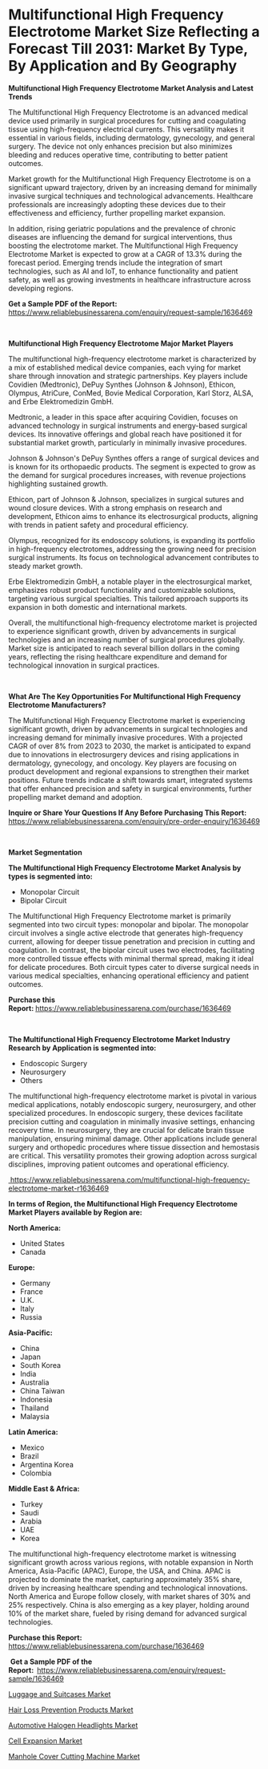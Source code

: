 <p><h1>Multifunctional High Frequency Electrotome Market Size Reflecting a Forecast Till 2031: Market By Type, By Application and By Geography</h1></p><p><strong>Multifunctional High Frequency Electrotome Market Analysis and Latest Trends</strong></p>
<p><p>The Multifunctional High Frequency Electrotome is an advanced medical device used primarily in surgical procedures for cutting and coagulating tissue using high-frequency electrical currents. This versatility makes it essential in various fields, including dermatology, gynecology, and general surgery. The device not only enhances precision but also minimizes bleeding and reduces operative time, contributing to better patient outcomes.</p><p>Market growth for the Multifunctional High Frequency Electrotome is on a significant upward trajectory, driven by an increasing demand for minimally invasive surgical techniques and technological advancements. Healthcare professionals are increasingly adopting these devices due to their effectiveness and efficiency, further propelling market expansion. </p><p>In addition, rising geriatric populations and the prevalence of chronic diseases are influencing the demand for surgical interventions, thus boosting the electrotome market. The Multifunctional High Frequency Electrotome Market is expected to grow at a CAGR of 13.3% during the forecast period. Emerging trends include the integration of smart technologies, such as AI and IoT, to enhance functionality and patient safety, as well as growing investments in healthcare infrastructure across developing regions.</p></p>
<p><strong>Get a Sample PDF of the Report:&nbsp;</strong> <a href="https://www.reliablebusinessarena.com/enquiry/request-sample/1636469">https://www.reliablebusinessarena.com/enquiry/request-sample/1636469</a></p>
<p>&nbsp;</p>
<p><strong>Multifunctional High Frequency Electrotome Major Market Players</strong></p>
<p><p>The multifunctional high-frequency electrotome market is characterized by a mix of established medical device companies, each vying for market share through innovation and strategic partnerships. Key players include Covidien (Medtronic), DePuy Synthes (Johnson & Johnson), Ethicon, Olympus, AtriCure, ConMed, Bovie Medical Corporation, Karl Storz, ALSA, and Erbe Elektromedizin GmbH.</p><p>Medtronic, a leader in this space after acquiring Covidien, focuses on advanced technology in surgical instruments and energy-based surgical devices. Its innovative offerings and global reach have positioned it for substantial market growth, particularly in minimally invasive procedures.</p><p>Johnson & Johnson's DePuy Synthes offers a range of surgical devices and is known for its orthopaedic products. The segment is expected to grow as the demand for surgical procedures increases, with revenue projections highlighting sustained growth.</p><p>Ethicon, part of Johnson & Johnson, specializes in surgical sutures and wound closure devices. With a strong emphasis on research and development, Ethicon aims to enhance its electrosurgical products, aligning with trends in patient safety and procedural efficiency.</p><p>Olympus, recognized for its endoscopy solutions, is expanding its portfolio in high-frequency electrotomes, addressing the growing need for precision surgical instruments. Its focus on technological advancement contributes to steady market growth.</p><p>Erbe Elektromedizin GmbH, a notable player in the electrosurgical market, emphasizes robust product functionality and customizable solutions, targeting various surgical specialties. This tailored approach supports its expansion in both domestic and international markets.</p><p>Overall, the multifunctional high-frequency electrotome market is projected to experience significant growth, driven by advancements in surgical technologies and an increasing number of surgical procedures globally. Market size is anticipated to reach several billion dollars in the coming years, reflecting the rising healthcare expenditure and demand for technological innovation in surgical practices.</p></p>
<p>&nbsp;</p>
<p><strong>What Are The Key Opportunities For Multifunctional High Frequency Electrotome Manufacturers?</strong></p>
<p><p>The Multifunctional High Frequency Electrotome market is experiencing significant growth, driven by advancements in surgical technologies and increasing demand for minimally invasive procedures. With a projected CAGR of over 8% from 2023 to 2030, the market is anticipated to expand due to innovations in electrosurgery devices and rising applications in dermatology, gynecology, and oncology. Key players are focusing on product development and regional expansions to strengthen their market positions. Future trends indicate a shift towards smart, integrated systems that offer enhanced precision and safety in surgical environments, further propelling market demand and adoption.</p></p>
<p><strong>Inquire or Share Your Questions If Any Before Purchasing This Report:</strong> <a href="https://www.reliablebusinessarena.com/enquiry/pre-order-enquiry/1636469">https://www.reliablebusinessarena.com/enquiry/pre-order-enquiry/1636469</a></p>
<p>&nbsp;</p>
<p><strong>Market Segmentation</strong></p>
<p><strong>The Multifunctional High Frequency Electrotome Market Analysis by types is segmented into:</strong></p>
<p><ul><li>Monopolar Circuit</li><li>Bipolar Circuit</li></ul></p>
<p><p>The Multifunctional High Frequency Electrotome market is primarily segmented into two circuit types: monopolar and bipolar. The monopolar circuit involves a single active electrode that generates high-frequency current, allowing for deeper tissue penetration and precision in cutting and coagulation. In contrast, the bipolar circuit uses two electrodes, facilitating more controlled tissue effects with minimal thermal spread, making it ideal for delicate procedures. Both circuit types cater to diverse surgical needs in various medical specialties, enhancing operational efficiency and patient outcomes.</p></p>
<p><strong>Purchase this Report:&nbsp;</strong><a href="https://www.reliablebusinessarena.com/purchase/1636469">https://www.reliablebusinessarena.com/purchase/1636469</a></p>
<p>&nbsp;</p>
<p><strong>The Multifunctional High Frequency Electrotome Market Industry Research by Application is segmented into:</strong></p>
<p><ul><li>Endoscopic Surgery</li><li>Neurosurgery</li><li>Others</li></ul></p>
<p><p>The multifunctional high-frequency electrotome market is pivotal in various medical applications, notably endoscopic surgery, neurosurgery, and other specialized procedures. In endoscopic surgery, these devices facilitate precision cutting and coagulation in minimally invasive settings, enhancing recovery time. In neurosurgery, they are crucial for delicate brain tissue manipulation, ensuring minimal damage. Other applications include general surgery and orthopedic procedures where tissue dissection and hemostasis are critical. This versatility promotes their growing adoption across surgical disciplines, improving patient outcomes and operational efficiency.</p></p>
<p><a href="https://www.reliablebusinessarena.com/multifunctional-high-frequency-electrotome-market-r1636469">&nbsp;https://www.reliablebusinessarena.com/multifunctional-high-frequency-electrotome-market-r1636469</a></p>
<p><strong>In terms of Region, the Multifunctional High Frequency Electrotome Market Players available by Region are:</strong></p>
<p>
    <p> <strong> North America: </strong>
        <ul>
            <li>United States</li>
            <li>Canada</li>
        </ul>
        </p> 
    <p> <strong> Europe: </strong>
        <ul>
            <li>Germany</li>
            <li>France</li>
            <li>U.K.</li>
            <li>Italy</li>
            <li>Russia</li>
        </ul>
        </p> 
    <p> <strong> Asia-Pacific: </strong>
        <ul>
            <li>China</li>
            <li>Japan</li>
            <li>South Korea</li>
            <li>India</li>
            <li>Australia</li>
            <li>China Taiwan</li>
            <li>Indonesia</li>
            <li>Thailand</li>
            <li>Malaysia</li>
        </ul>
        </p> 
    <p> <strong> Latin America: </strong>
        <ul>
            <li>Mexico</li>
            <li>Brazil</li>
            <li>Argentina Korea</li>
            <li>Colombia</li>
        </ul>
        </p> 
    <p> <strong> Middle East & Africa: </strong>
        <ul>
            <li>Turkey</li>
            <li>Saudi</li>
            <li>Arabia</li>
            <li>UAE</li>
            <li>Korea</li>
        </ul>
    </p>
    </p>
<p><p>The multifunctional high-frequency electrotome market is witnessing significant growth across various regions, with notable expansion in North America, Asia-Pacific (APAC), Europe, the USA, and China. APAC is projected to dominate the market, capturing approximately 35% share, driven by increasing healthcare spending and technological innovations. North America and Europe follow closely, with market shares of 30% and 25% respectively. China is also emerging as a key player, holding around 10% of the market share, fueled by rising demand for advanced surgical technologies.</p></p>
<p><strong>Purchase this Report: </strong><a href="https://www.reliablebusinessarena.com/purchase/1636469">https://www.reliablebusinessarena.com/purchase/1636469</a></p>
<p>&nbsp;<strong>Get a Sample PDF of the Report:&nbsp;&nbsp;</strong><a href="https://www.reliablebusinessarena.com/enquiry/request-sample/1636469">https://www.reliablebusinessarena.com/enquiry/request-sample/1636469</a></p>
<p><strong></strong></p>
<p><p><a href="https://issuu.com/reportprime-2/docs/luggage-and-suitcases-market-size-2_f8bc3929ac793c">Luggage and Suitcases Market</a></p><p><a href="https://issuu.com/reportprime-2/docs/hair-loss-prevention-products-marke_30ff8a31b01c32">Hair Loss Prevention Products Market</a></p><p><a href="https://www.linkedin.com/pulse/automotive-halogen-headlights-market-size-growing-cagr-83-njwoe?trackingId=BHoPnj0lTGKsnNQJiH%2B3wA%3D%3D">Automotive Halogen Headlights Market</a></p><p><a href="https://www.linkedin.com/pulse/analyzing-key-drivers-cell-expansion-market-trends-future-nwule?trackingId=RlJiKXA3Qm6tbrfOfJk5WQ%3D%3D">Cell Expansion Market</a></p><p><a href="https://medium.com/@aaronvargas43/global-manhole-cover-cutting-machine-market-size-is-expected-to-experience-a-cagr-of-7-2-217f7c7100b0?postPublishedType=repub">Manhole Cover Cutting Machine Market</a></p></p>